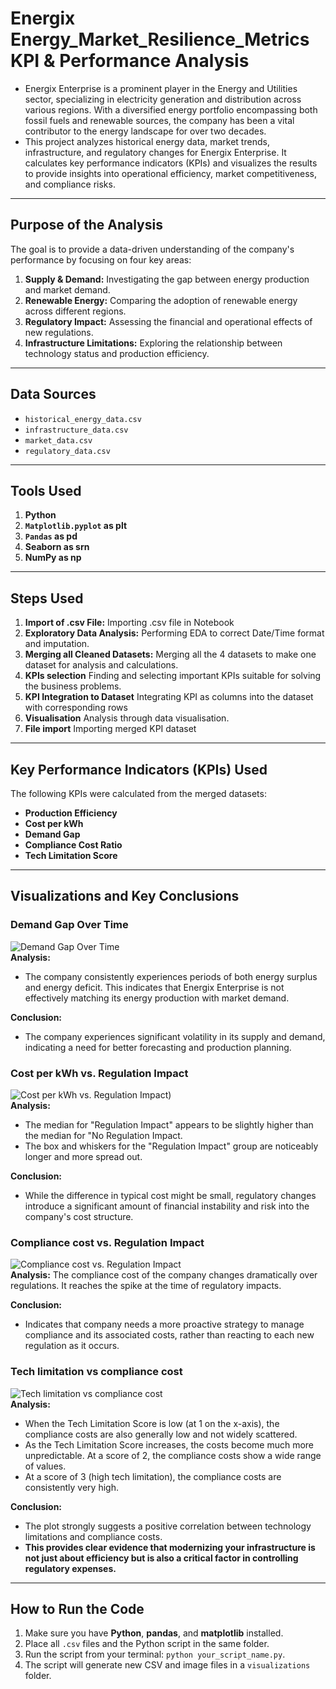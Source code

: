 # Energix Energy_Market_Resilience_Metrics KPI & Performance Analysis

- Energix Enterprise is a prominent player in the Energy and Utilities sector, specializing in electricity generation and distribution across various regions. With a diversified energy portfolio encompassing both fossil fuels and renewable sources, the company has been a vital contributor to the energy landscape for over two decades.
- This project analyzes historical energy data, market trends, infrastructure, and regulatory changes for Energix Enterprise. It calculates key performance indicators (KPIs) and visualizes the results to provide insights into operational efficiency, market competitiveness, and compliance risks.

---

## Purpose of the Analysis

The goal is to provide a data-driven understanding of the company's performance by focusing on four key areas:
1.  **Supply & Demand:** Investigating the gap between energy production and market demand.
2.  **Renewable Energy:** Comparing the adoption of renewable energy across different regions.
3.  **Regulatory Impact:** Assessing the financial and operational effects of new regulations.
4.  **Infrastructure Limitations:** Exploring the relationship between technology status and production efficiency.

---

## Data Sources
* `historical_energy_data.csv`
* `infrastructure_data.csv`
* `market_data.csv`
* `regulatory_data.csv`

---

## Tools Used

1.  **Python**
2.  **`Matplotlib.pyplot` as plt**
3.  **`Pandas` as pd**
4.  **Seaborn as srn**
5.  **NumPy as np**

---

## Steps Used

1.  **Import of .csv File:** Importing .csv file in Notebook
2.  **Exploratory Data Analysis:** Performing EDA to correct Date/Time format and imputation.
3.  **Merging all Cleaned Datasets:** Merging all the 4 datasets to make one dataset for analysis and calculations.
4.  **KPIs selection** Finding and selecting important KPIs suitable for solving the business problems.
5.  **KPI Integration to Dataset** Integrating KPI as columns into the dataset with corresponding rows
6.  **Visualisation** Analysis through data visualisation.
7.  **File import** Importing merged KPI dataset
---

## Key Performance Indicators (KPIs) Used

The following KPIs were calculated from the merged datasets:
* **Production Efficiency**
* **Cost per kWh**
* **Demand Gap**
* **Compliance Cost Ratio**
* **Tech Limitation Score**

---

## Visualizations and Key Conclusions

### Demand Gap Over Time
![Demand Gap Over Time](https://github.com/Sivaan66/Energy_Market_Resilience_Metrics--Analyzing_Vulnerabilities.Python-/blob/056f4ecc4cb35348a2177cd4f5c642d4dfbddc4f/Visualisation/demand_gap_plot.png)  
**Analysis:** 
- The company consistently experiences periods of both energy surplus and energy deficit. This indicates that Energix Enterprise is not effectively matching its energy production with market demand.

**Conclusion:**
- The company experiences significant volatility in its supply and demand, indicating a need for better forecasting and production planning.

### Cost per kWh vs. Regulation Impact
![Cost per kWh vs. Regulation Impact](https://github.com/Sivaan66/Energy_Market_Resilience_Metrics--Analyzing_Vulnerabilities.Python-/blob/a030b541e2695cba6ad401560d0d886b7bab6178/Visualisation/cost_per_kwh_vs_regulation.png))  
**Analysis:** 
- The median for "Regulation Impact" appears to be slightly higher than the median for "No Regulation Impact.
- The box and whiskers for the "Regulation Impact" group are noticeably longer and more spread out.

**Conclusion:** 
- While the difference in typical cost might be small, regulatory changes introduce a significant amount of financial instability and risk into the company's cost structure.

### Compliance cost vs. Regulation Impact
![Compliance cost vs. Regulation Impact](https://github.com/Sivaan66/Energy_Market_Resilience_Metrics--Analyzing_Vulnerabilities.Python-/blob/0a81867684486b2e0f1c6ce38acefa677fa734be/Visualisation/compliance_cost_plot.png)  
**Analysis:** The compliance cost of the company changes dramatically over regulations. It reaches the spike at the time of regulatory impacts.  

**Conclusion:** 
- Indicates that  company needs a more proactive strategy to manage compliance and its associated costs, rather than reacting to each new regulation as it occurs.

### Tech limitation vs compliance cost
![Tech limitation vs compliance cost](https://github.com/Sivaan66/Energy_Market_Resilience_Metrics--Analyzing_Vulnerabilities.Python-/blob/6b41d9243d6443bd395069ecbb5c1e178085d0f7/Visualisation/tech_limitation_vs_compliance_cost.png)   
**Analysis:** 
- When the Tech Limitation Score is low (at 1 on the x-axis), the compliance costs are also generally low and not widely scattered. 
- As the Tech Limitation Score increases, the costs become much more unpredictable. At a score of 2, the compliance costs show a wide range of values.
- At a score of 3 (high tech limitation), the compliance costs are consistently very high.

**Conclusion:**
- The plot strongly suggests a positive correlation between technology limitations and compliance costs.
- **This provides clear evidence that modernizing your infrastructure is not just about efficiency but is also a critical factor in controlling regulatory expenses.**

---

## How to Run the Code

1.  Make sure you have **Python**, **pandas**, and **matplotlib** installed.
2.  Place all `.csv` files and the Python script in the same folder.
3.  Run the script from your terminal: `python your_script_name.py`.
4.  The script will generate new CSV and image files in a `visualizations` folder.
